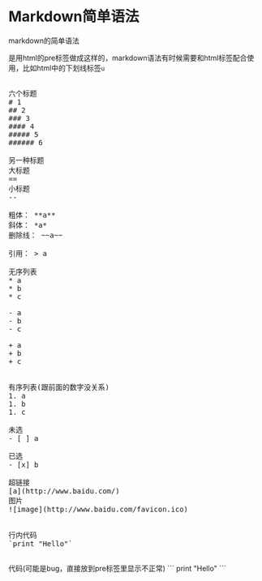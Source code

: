 # Markdown简单语法  

markdown的简单语法

是用html的pre标签做成这样的，markdown语法有时候需要和html标签配合使用，比如html中的下划线标签`u`

<pre>

六个标题
# 1
## 2
### 3
#### 4
##### 5
###### 6

另一种标题
大标题
==
小标题
--

粗体： **a**
斜体： *a*
删除线： ~~a~~

引用： > a

无序列表
* a
* b
* c

- a
- b
- c

+ a
+ b
+ c


有序列表(跟前面的数字没关系)
1. a
1. b
1. c

未选
- [ ] a

已选
- [x] b

超链接
[a](http://www.baidu.com/)
图片
![image](http://www.baidu.com/favicon.ico)


行内代码
`print "Hello"`

</pre>

代码(可能是bug，直接放到pre标签里显示不正常)
\`\`\`
print "Hello"
\`\`\`
